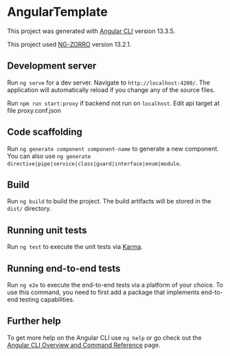 # AngularTemplate

This project was generated with [Angular CLI](https://github.com/angular/angular-cli) version 13.3.5.

This project used [NG-ZORRO](https://ng.ant.design/docs/introduce/en) version 13.2.1.

## Development server

Run `ng serve` for a dev server. Navigate to `http://localhost:4200/`. The application will automatically reload if you change any of the source files.

Run `npm run start:proxy` if backend not run on `localhost`. Edit api target at file proxy.conf.json

## Code scaffolding

Run `ng generate component component-name` to generate a new component. You can also use `ng generate directive|pipe|service|class|guard|interface|enum|module`.

## Build

Run `ng build` to build the project. The build artifacts will be stored in the `dist/` directory.

## Running unit tests

Run `ng test` to execute the unit tests via [Karma](https://karma-runner.github.io).

## Running end-to-end tests

Run `ng e2e` to execute the end-to-end tests via a platform of your choice. To use this command, you need to first add a package that implements end-to-end testing capabilities.

## Further help

To get more help on the Angular CLI use `ng help` or go check out the [Angular CLI Overview and Command Reference](https://angular.io/cli) page.
